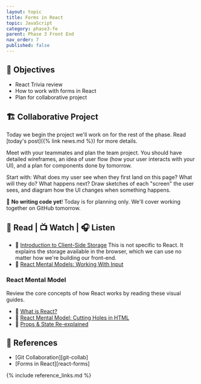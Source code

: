 ```yaml
---
layout: topic
title: Forms in React
topic: JavaScript
category: phase3-fe
parent: Phase 3 Front End
nav_order: 7
published: false
---
```


## 🎯 Objectives

- React Trivia review
- How to work with forms in React
- Plan for collaborative project

## 🏗️ Collaborative Project

Today we begin the project we'll work on for the rest of the phase. Read [today's post]({% link news.md %}) for more details.

Meet with your teammates and plan the team project. You should have detailed wireframes, an idea of user flow (how your user interacts with your UI), and a plan for components done by tomorrow.

Start with: What does my user see when they first land on this page? What will they do? What happens next? Draw sketches of each "screen" the user sees, and diagram how the UI changes when something happens.

🚫 **No writing code yet**! Today is for planning only. We'll cover working together on GitHub tomorrow.

## 📖 Read | 📺 Watch | 🎧 Listen

- 📖 [Introduction to Client-Side Storage](https://javascript.plainenglish.io/introduction-to-client-side-storage-31b103909fb9) This is not specific to React. It explains the storage available in the browser, which we can use no matter how we're building our front-end.
- 📖 [React Mental Models: Working With Input](https://learnreact.design/posts/react-mental-model-html-input)

### React Mental Model

Review the core concepts of how React works by reading these visual guides.

- 📖 [What is React?](https://learnreact.design/posts/what-is-react)
- 📖 [React Mental Model: Cutting Holes in HTML](https://learnreact.design/posts/react-mental-model-cut-holes-in-html-template)
- 📖 [Props & State Re-explained](https://learnreact.design/posts/props-state-reexplained)

## 🔖 References

- [Git Collaboration][git-collab]
- [Forms in React][react-forms]

{% include reference_links.md %}
